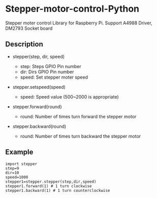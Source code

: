 # Stepper-motor-control-Python
Stepper moter control Library for Raspberry Pi.
Support A4988 Driver, DM2793 Socket board

Description
-------------
* stepper(step, dir, speed)
  * step: Steps GPIO Pin number 
  * dir: Dirs GPIO Pin number
  * speed: Set stepper moter speed

* stepper.setspeed(speed)
  * speed: Speed value (500~2000 is appropriate)

* stepper.forward(round)
  * round: Number of times turn forward the stepper motor

* stepper.backward(round)
  * round: Number of times turn backward the stepper motor


Example
-------------
```
import stepper
step=9
dir=10
speed=1000
stepper1=stepper.stepper(step,dir,speed)
stepper1.forward(1) # 1 turn clockwise
stepper1.backward(1) # 1 turn counterclockwise
```
